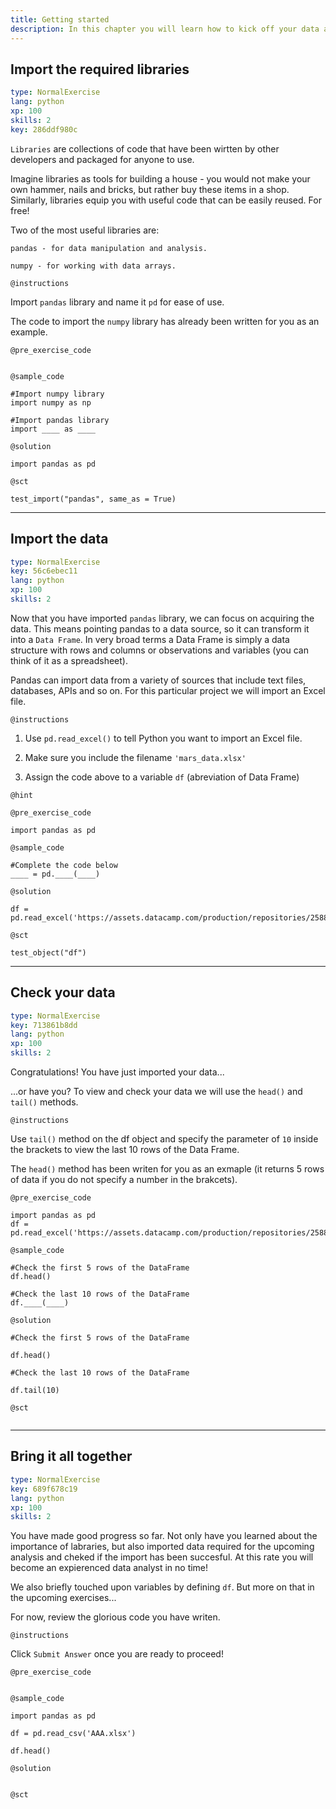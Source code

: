```yaml
---
title: Getting started
description: In this chapter you will learn how to kick off your data analysis project. This includes equiping your working environment with powerful libraries, importing the data you want to analyse and checking if the data import has been succesful.
---
```

## Import the required libraries

```yaml
type: NormalExercise
lang: python
xp: 100
skills: 2
key: 286ddf980c
```
`Libraries` are collections of code that have been wirtten by other developers and packaged for anyone to use.

Imagine libraries as tools for building a house - you would not make your own hammer, nails and bricks, but rather buy these items in a shop. Similarly, libraries equip you with useful code that can be easily reused. For free! 

Two of the most useful libraries are:

`pandas - for data manipulation and analysis.`

`numpy - for working with data arrays.`

`@instructions`

Import `pandas` library and name it `pd` for ease of use. 

The code to import the `numpy` library has already been written for you as an example.

`@pre_exercise_code`
```
```

`@sample_code`
```
#Import numpy library
import numpy as np

#Import pandas library
import ____ as ____
```

`@solution`
```
import pandas as pd
```

`@sct`
```
test_import("pandas", same_as = True)
```
---
## Import the data

```yaml
type: NormalExercise
key: 56c6ebec11
lang: python
xp: 100
skills: 2
```
Now that you have imported `pandas` library, we can focus on acquiring the data. This means pointing pandas to a data source, so it can transform it into a `Data Frame`. In very broad terms a Data Frame is simply a data structure with rows and columns or observations and variables (you can think of it as a spreadsheet).

Pandas can import data from a variety of sources that include text files, databases, APIs and so on. For this particular project we will import an Excel file. 

`@instructions`

1) Use `pd.read_excel()` to tell Python you want to import an Excel file.

2) Make sure you include the filename `'mars_data.xlsx'`

3) Assign the code above to a variable `df` (abreviation of Data Frame)

`@hint`

`@pre_exercise_code`
```
import pandas as pd

```

`@sample_code`
```
#Complete the code below
____ = pd.____(____)

```

`@solution`
```
df = pd.read_excel('https://assets.datacamp.com/production/repositories/2588/datasets/e99d6698448d2ce8e57cb8cd504dfed305c65799/mars_data.xlsx')

```

`@sct`
```
test_object("df")

```

---
## Check your data

```yaml
type: NormalExercise
key: 713861b8dd
lang: python
xp: 100
skills: 2
```
Congratulations! You have just imported your data...

...or have you? To view and check your data we will use the `head()` and `tail()` methods.

`@instructions`

Use `tail()` method on the df object and specify the parameter of `10` inside the brackets to view the last 10 rows of the Data Frame.

The `head()` method has been writen for you as an exmaple (it returns 5 rows of data if you do not specify a number in the brakcets).

`@pre_exercise_code`
```
import pandas as pd 
df = pd.read_excel('https://assets.datacamp.com/production/repositories/2588/datasets/e99d6698448d2ce8e57cb8cd504dfed305c65799/mars_data.xlsx')

```
`@sample_code`
```
#Check the first 5 rows of the DataFrame
df.head()

#Check the last 10 rows of the DataFrame
df.____(____)
```

`@solution`
```{python}
#Check the first 5 rows of the DataFrame

df.head()

#Check the last 10 rows of the DataFrame

df.tail(10)
```

`@sct`
```{python}

```
---
## Bring it all together

```yaml
type: NormalExercise
key: 689f678c19
lang: python
xp: 100
skills: 2
```
You have made good progress so far. Not only have you learned about the importance of labraries, but also imported data required for the upcoming analysis and cheked if the import has been succesful. At this rate you will become an expierenced data analyst in no time!

We also briefly touched upon variables by defining `df`. But more on that in the upcoming exercises...

For now, review the glorious code you have writen.

`@instructions`

Click `Submit Answer` once you are ready to proceed!

`@pre_exercise_code`
```{python}

```

`@sample_code`
```
import pandas as pd

df = pd.read_csv('AAA.xlsx')

df.head()

```

`@solution`
```{python}

```

`@sct`
```{python}

```
